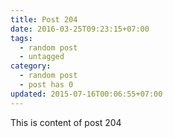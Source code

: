 ```yaml
---
title: Post 204
date: 2016-03-25T09:23:15+07:00
tags:
  - random post
  - untagged
category:
  - random post
  - post has 0
updated: 2015-07-16T00:06:55+07:00
---
```

This is content of post 204
